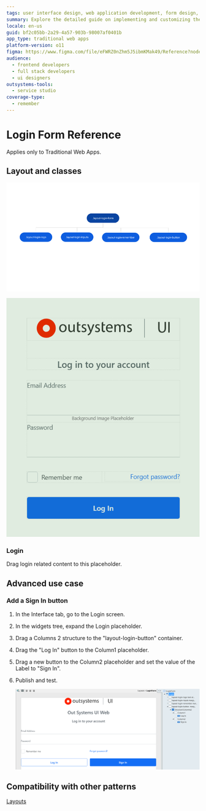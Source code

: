 ```yaml
---
tags: user interface design, web application development, form design, ui patterns
summary: Explore the detailed guide on implementing and customizing the Login Form in Traditional Web Apps using OutSystems 11 (O11).
locale: en-us
guid: bf2c05bb-2a29-4a57-903b-98007af0401b
app_type: traditional web apps
platform-version: o11
figma: https://www.figma.com/file/eFWRZ0nZhm5J5ibmKMak49/Reference?node-id=615:521
audience:
  - frontend developers
  - full stack developers
  - ui designers
outsystems-tools:
  - service studio
coverage-type:
  - remember
---
```


# Login Form Reference

<div class="info" markdown="1">

Applies only to Traditional Web Apps.

</div>

## Layout and classes

![Diagram showing the layout and classes of the Login Form for Traditional Web Apps](images/loginform-1-diag.png "Login Form Layout Diagram")

![Screenshot of the Login Form interface in a Traditional Web App](images/loginform-2-ss.png "Login Form Screenshot")

### Login

Drag login related content to this placeholder.

## Advanced use case

### Add a Sign In button

1. In the Interface tab, go to the Login screen.

1. In the widgets tree, expand the Login placeholder.

1. Drag a Columns 2 structure to the "layout-login-button" container.

1. Drag the "Log In" button to the Column1 placeholder.

1. Drag a new button to the Column2 placeholder and set the value of the Label to "Sign In".

1. Publish and test.

    ![Screenshot depicting the addition of a Sign In button to the Login Form](images/loginform-4-ss.png "Sign In Button Addition")

## Compatibility with other patterns

[Layouts](../../../building-apps/ui/patterns/web/layout/layout-login.md)
